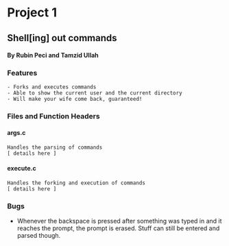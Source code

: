 # Project 1
## Shell[ing] out commands
#### By Rubin Peci and Tamzid Ullah

### Features
	- Forks and executes commands
	- Able to show the current user and the current directory
	- Will make your wife come back, guaranteed!

### Files and Function Headers
#### args.c
	Handles the parsing of commands
	[ details here ]

#### execute.c
	Handles the forking and execution of commands
	[ details here ]


### Bugs
- Whenever the backspace is pressed after something was typed in and it reaches the prompt, the prompt is erased.  Stuff can still be entered and parsed though.
